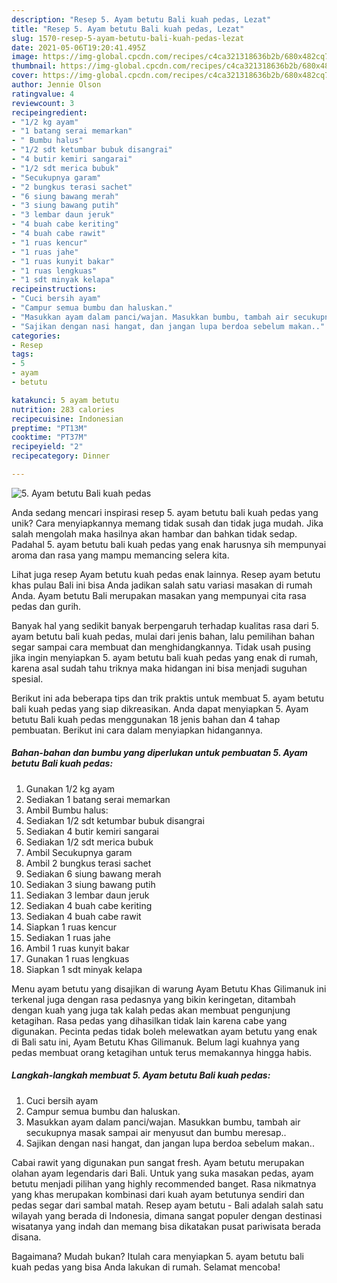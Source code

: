 ```yaml
---
description: "Resep 5. Ayam betutu Bali kuah pedas, Lezat"
title: "Resep 5. Ayam betutu Bali kuah pedas, Lezat"
slug: 1570-resep-5-ayam-betutu-bali-kuah-pedas-lezat
date: 2021-05-06T19:20:41.495Z
image: https://img-global.cpcdn.com/recipes/c4ca321318636b2b/680x482cq70/5-ayam-betutu-bali-kuah-pedas-foto-resep-utama.jpg
thumbnail: https://img-global.cpcdn.com/recipes/c4ca321318636b2b/680x482cq70/5-ayam-betutu-bali-kuah-pedas-foto-resep-utama.jpg
cover: https://img-global.cpcdn.com/recipes/c4ca321318636b2b/680x482cq70/5-ayam-betutu-bali-kuah-pedas-foto-resep-utama.jpg
author: Jennie Olson
ratingvalue: 4
reviewcount: 3
recipeingredient:
- "1/2 kg ayam"
- "1 batang serai memarkan"
- " Bumbu halus"
- "1/2 sdt ketumbar bubuk disangrai"
- "4 butir kemiri sangarai"
- "1/2 sdt merica bubuk"
- "Secukupnya garam"
- "2 bungkus terasi sachet"
- "6 siung bawang merah"
- "3 siung bawang putih"
- "3 lembar daun jeruk"
- "4 buah cabe keriting"
- "4 buah cabe rawit"
- "1 ruas kencur"
- "1 ruas jahe"
- "1 ruas kunyit bakar"
- "1 ruas lengkuas"
- "1 sdt minyak kelapa"
recipeinstructions:
- "Cuci bersih ayam"
- "Campur semua bumbu dan haluskan."
- "Masukkan ayam dalam panci/wajan. Masukkan bumbu, tambah air secukupnya masak sampai air menyusut dan bumbu meresap.."
- "Sajikan dengan nasi hangat, dan jangan lupa berdoa sebelum makan.."
categories:
- Resep
tags:
- 5
- ayam
- betutu

katakunci: 5 ayam betutu 
nutrition: 283 calories
recipecuisine: Indonesian
preptime: "PT13M"
cooktime: "PT37M"
recipeyield: "2"
recipecategory: Dinner

---
```



![5. Ayam betutu Bali kuah pedas](https://img-global.cpcdn.com/recipes/c4ca321318636b2b/680x482cq70/5-ayam-betutu-bali-kuah-pedas-foto-resep-utama.jpg)

Anda sedang mencari inspirasi resep 5. ayam betutu bali kuah pedas yang unik? Cara menyiapkannya memang tidak susah dan tidak juga mudah. Jika salah mengolah maka hasilnya akan hambar dan bahkan tidak sedap. Padahal 5. ayam betutu bali kuah pedas yang enak harusnya sih mempunyai aroma dan rasa yang mampu memancing selera kita.

Lihat juga resep Ayam betutu kuah pedas enak lainnya. Resep ayam betutu khas pulau Bali ini bisa Anda jadikan salah satu variasi masakan di rumah Anda. Ayam betutu Bali merupakan masakan yang mempunyai cita rasa pedas dan gurih.

Banyak hal yang sedikit banyak berpengaruh terhadap kualitas rasa dari 5. ayam betutu bali kuah pedas, mulai dari jenis bahan, lalu pemilihan bahan segar sampai cara membuat dan menghidangkannya. Tidak usah pusing jika ingin menyiapkan 5. ayam betutu bali kuah pedas yang enak di rumah, karena asal sudah tahu triknya maka hidangan ini bisa menjadi suguhan spesial.


Berikut ini ada beberapa tips dan trik praktis untuk membuat 5. ayam betutu bali kuah pedas yang siap dikreasikan. Anda dapat menyiapkan 5. Ayam betutu Bali kuah pedas menggunakan 18 jenis bahan dan 4 tahap pembuatan. Berikut ini cara dalam menyiapkan hidangannya.

<!--inarticleads1-->

##### Bahan-bahan dan bumbu yang diperlukan untuk pembuatan 5. Ayam betutu Bali kuah pedas:

1. Gunakan 1/2 kg ayam
1. Sediakan 1 batang serai memarkan
1. Ambil  Bumbu halus:
1. Sediakan 1/2 sdt ketumbar bubuk disangrai
1. Sediakan 4 butir kemiri sangarai
1. Sediakan 1/2 sdt merica bubuk
1. Ambil Secukupnya garam
1. Ambil 2 bungkus terasi sachet
1. Sediakan 6 siung bawang merah
1. Sediakan 3 siung bawang putih
1. Sediakan 3 lembar daun jeruk
1. Sediakan 4 buah cabe keriting
1. Sediakan 4 buah cabe rawit
1. Siapkan 1 ruas kencur
1. Sediakan 1 ruas jahe
1. Ambil 1 ruas kunyit bakar
1. Gunakan 1 ruas lengkuas
1. Siapkan 1 sdt minyak kelapa


Menu ayam betutu yang disajikan di warung Ayam Betutu Khas Gilimanuk ini terkenal juga dengan rasa pedasnya yang bikin keringetan, ditambah dengan kuah yang juga tak kalah pedas akan membuat pengunjung ketagihan. Rasa pedas yang dihasilkan tidak lain karena cabe yang digunakan. Pecinta pedas tidak boleh melewatkan ayam betutu yang enak di Bali satu ini, Ayam Betutu Khas Gilimanuk. Belum lagi kuahnya yang pedas membuat orang ketagihan untuk terus memakannya hingga habis. 

<!--inarticleads2-->

##### Langkah-langkah membuat 5. Ayam betutu Bali kuah pedas:

1. Cuci bersih ayam
1. Campur semua bumbu dan haluskan.
1. Masukkan ayam dalam panci/wajan. Masukkan bumbu, tambah air secukupnya masak sampai air menyusut dan bumbu meresap..
1. Sajikan dengan nasi hangat, dan jangan lupa berdoa sebelum makan..


Cabai rawit yang digunakan pun sangat fresh. Ayam betutu merupakan olahan ayam legendaris dari Bali. Untuk yang suka masakan pedas, ayam betutu menjadi pilihan yang highly recommended banget. Rasa nikmatnya yang khas merupakan kombinasi dari kuah ayam betutunya sendiri dan pedas segar dari sambal matah. Resep ayam betutu - Bali adalah salah satu wilayah yang berada di Indonesia, dimana sangat populer dengan destinasi wisatanya yang indah dan memang bisa dikatakan pusat pariwisata berada disana. 

Bagaimana? Mudah bukan? Itulah cara menyiapkan 5. ayam betutu bali kuah pedas yang bisa Anda lakukan di rumah. Selamat mencoba!
